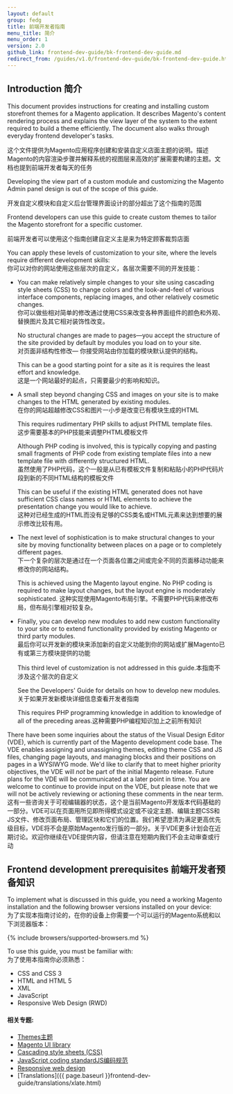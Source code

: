 ```yaml
---
layout: default
group: fedg
title: 前端开发者指南
menu_title: 简介
menu_order: 1
version: 2.0
github_link: frontend-dev-guide/bk-frontend-dev-guide.md
redirect_from: /guides/v1.0/frontend-dev-guide/bk-frontend-dev-guide.html
---
```


<h2 id="overview-introduction">Introduction 简介</h2>
This document provides instructions for creating and installing custom storefront themes for a Magento application. It describes Magento's content rendering process and explains the view layer of the system to the extent required to build a theme efficiently. The document also walks through everyday frontend developer's tasks.

这个文件提供为Magento应用程序创建和安装自定义店面主题的说明。描述Magento的内容渲染步骤并解释系统的视图层来高效的扩展需要构建的主题。文档也提到前端开发者每天的任务

Developing the view part of a custom module and customizing the Magento Admin panel design is out of the scope of this guide.

开发自定义模块和自定义后台管理界面设计的部分超出了这个指南的范围

Frontend developers can use this guide to create custom themes to tailor the Magento storefront for a specific customer.

前端开发者可以使用这个指南创建自定义主是来为特定顾客裁剪店面

<p>You can apply these levels of customization to your site, where the levels require different development skills:
<br/>
你可以对你的网站使用这些层次的自定义，各层次需要不同的开发技能：
</p>
<ul>
<li><p>You can make relatively simple changes to your site using cascading style sheets (CSS) to change colors and the look-and-feel of various interface components, replacing images, and other relatively cosmetic changes.
<br>你可以做些相对简单的修改通过使用CSS来改变各种界面组件的颜色和外观、替换图片及其它相对装饰性改变。
</p>
<p>No structural changes are made to pages&mdash;you accept the structure of the site provided by default by modules you load on to your site.
<br>
对页面非结构性修改&mdash; 你接受网站由你加载的模块默认提供的结构。
</p>
<p>This can be a good starting point for a site as it is requires the least effort and knowledge.
<br>
这是一个网站最好的起点，只需要最少的影响和知识。
</p></li>
<li><p>A small step beyond changing CSS and images on your site is to make changes to the HTML generated by existing modules.
<br>
在你的网站超越修改CSS和图片一小步是改变已有模块生成的HTML
</p>
<p>This requires rudimentary PHP skills to adjust PHTML template files.
<br>
这步需要基本的PHP技能来调整PHTML模板文件
</p>
<p>Although PHP coding is involved, this is typically copying and pasting small fragments of PHP code from existing template files into a new template file with differently structured HTML.
<br>
虽然使用了PHP代码，这个一般是从已有模板文件复制和粘贴小的PHP代码片段到新的不同HTML结构的模板文件
</p>
<p>This can be useful if the existing HTML generated does not have sufficient CSS class names or HTML elements to achieve the presentation change you would like to achieve.
<br>
这种对已经生成的HTML而没有足够的CSS类名或HTML元素来达到想要的展示修改比较有用。
</p></li>
<li><p>The next level of sophistication is to make structural changes to your site by moving functionality between places on a page or to completely different pages.
<br>
下一个复杂的层次是通过在一个页面各位置之间或完全不同的页面移动功能来修改你的网站结构。
</p>
<p>This is achieved using the Magento layout engine.  No PHP coding is required to make layout changes, but the layout engine is moderately sophisticated.
这种实现使用Magento布局引擎。不需要PHP代码来修改布局，但布局引擎相对较复杂。
</p></li>
<li><p>Finally, you can develop new modules to add new custom functionality to your site or to extend functionality provided by existing Magento or third party modules.
<br>
最后你可以开发新的模块来添加新的自定义功能到你的网站或扩展Magento已有或第三方模块提供的功能
</p>
<p>This third level of customization is not addressed in this guide.本指南不涉及这个层次的自定义</p>
<p>See the Developers' Guide for details on how to develop new modules.关于如果开发新模块详细信息查看开发者指南</p>
<p>This requires PHP programming knowledge in addition to knowledge of all of the preceding areas.这种需要PHP编程知识加上之前所有知识</p></li>
</ul>

<div class="bs-callout bs-callout-info" id="info">
<p>There have been some inquiries about the status of the Visual Design Editor (VDE), which is currently part of the Magento development code base. The VDE enables assigning and unassigning themes, editing theme CSS and JS files, changing page layouts, and managing blocks and their positions on pages in a WYSIWYG mode. We'd like to clarify that to meet higher priority objectives, the VDE will <em>not</em> be part of the initial Magento release. Future plans for the VDE will be communicated at a later point in time. You are welcome to continue to provide input on the VDE, but please note that we will not be actively reviewing or actioning these comments in the near term.
<br>
这有一些咨询关于可视编辑器的状态，这个是当前Magento开发版本代码基础的一部分。VDE可以在页面用所见即所得模式设定或不设定主题、编辑主题CSS和JS文件、修改页面布局、管理区块和它们的位置。我们希望澄清为满足更高优先级目标，VDE将不会是原始Magento发行版的一部分。关于VDE更多计划会在近期讨论。欢迎你继续在VDE提供内容，但请注意在短期内我们不会主动审查或行动
</p>
</div>

<h2 id="fedg-prereqs">Frontend development prerequisites 前端开发者预备知识</h2>

To implement what is discussed in this guide, you need a working Magento installation and the following browser versions installed on your device:
<br>
为了实现本指南讨论的，在你的设备上你需要一个可以运行的Magento系统和以下浏览器版本：

{% include browsers/supported-browsers.md %}

To use this guide, you must be familiar with:
<br>
为了使用本指南你必须熟悉：

*	CSS and CSS 3
*	HTML and HTML 5
*	XML
*	JavaScript
*	Responsive Web Design (RWD)

#### 相关专题:

*	<a href="{{page.baseurl}}frontend-dev-guide/themes/theme-general.html">Themes主题</a>
*	<a href="{{page.baseurl}}frontend-dev-guide/css-topics/theme-ui-lib.html">Magento UI library</a>
*	<a href="{{page.baseurl}}frontend-dev-guide/css-topics/css-overview.html">Cascading style sheets (CSS) </a>
*	<a href="{{page.baseurl}}coding-standards/code-standard-javascript.html">JavaScript coding standardJS编码规范</a>
*	<a href="{{page.baseurl}}frontend-dev-guide/responsive-web-design/rwd_overview.html">Responsive web design</a>
*	[Translations]({{ page.baseurl }}frontend-dev-guide/translations/xlate.html)


